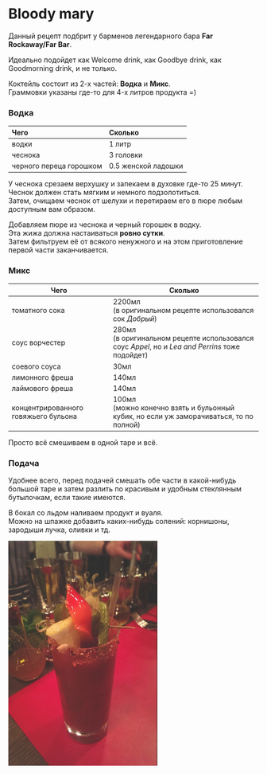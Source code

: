 # Bloody mary

Данный рецепт подбрит у барменов легендарного бара **Far Rockaway/Far Bar**. 

Идеально подойдет как Welcome drink, как Goodbye drink, как Goodmorning drink, и не только.  

Коктейль состоит из 2-х частей: **Водка** и **Микс**.  
Граммовки указаны где-то для 4-х литров продукта =) 

### Водка

| Чего                    | Сколько             |
| :---------------------- | :------------------ |
| водки                   | 1 литр              |
| чеснока                 | 3 головки           |
| черного переца горошком | 0.5 женской ладошки |

У чеснока срезаем верхушку и запекаем в духовке где-то 25 минут.  
Чеснок должен стать мягким и немного подзолотиться.  
Затем, очищаем чеснок от шелухи и перетираем его в пюре любым доступным вам образом.  

Добавляем пюре из чеснока и черный горошек в водку.   
Эта жижа должна настаиваться **ровно сутки**.  
Затем фильтруем её от всякого ненужного и на этом приготовление первой части заканчивается.  

### Микс

| Чего                                 | Сколько                                                      |
| ------------------------------------ | ------------------------------------------------------------ |
| томатного сока                       | 2200мл <br />(в оригинальном рецепте использовался сок *Добрый*) |
| соус ворчестер                       | 280мл<br />(в оригинальном рецепте использовался соус *Appel*, но и *Lea and Perrins* тоже подойдет) |
| соевого соуса                        | 30мл                                                         |
| лимонного фреша                      | 140мл                                                        |
| лаймового фреша                      | 140мл                                                        |
| концентрированного говяжьего бульона | 100мл<br />(можно конечно взять и бульонный кубик, но если уж заморачиваться, то по полной) |

Просто всё смешиваем в одной таре и всё.

### Подача

Удобнее всего, перед подачей смешать обе части в какой-нибудь большой таре и затем разлить по красивым и удобным стеклянным бутылочкам, если такие имеются.

В бокал со льдом наливаем продукт и вуаля.  
Можно на шпажке добавить каких-нибудь солений: корнишоны, зародыши лучка, оливки и тд.

<img src="pics/bloody mary.png" alt="blody mary" width="300"/>
